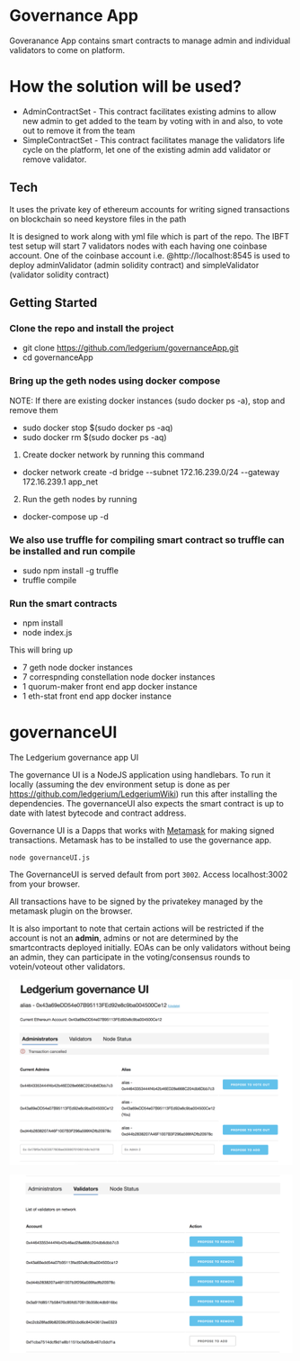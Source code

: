 # Governance App
Goveranance App contains smart contracts to manage admin and individual validators to come on platform. 

# How the solution will be used?
  - AdminContractSet - This contract facilitates existing admins to allow new admin to get added to the team by voting with in and also, to vote out to remove it from the team
  - SimpleContractSet - This contract facilitates manage the validators life cycle on the platform, let one of the existing admin add validator or remove validator.

## Tech
It uses the private key of ethereum accounts for writing signed transactions on blockchain so need keystore files in the path

It is designed to work along with yml file which is part of the repo. The IBFT test setup will start 7 validators nodes with each having one coinbase account. One of the coinbase account i.e. @http://localhost:8545 is used to deploy adminValidator (admin solidity contract) and simpleValidator (validator solidity contract)

## Getting Started

### Clone the repo and install the project
- git clone https://github.com/ledgerium/governanceApp.git
- cd governanceApp

### Bring up the geth nodes using docker compose
NOTE: If there are existing docker instances (sudo docker ps -a), stop and remove them
 - sudo docker stop $(sudo docker ps -aq)
 - sudo docker rm $(sudo docker ps -aq)
 
1. Create docker network by running this command
- docker network create -d bridge --subnet 172.16.239.0/24 --gateway 172.16.239.1 app_net
2. Run the geth nodes by running
- docker-compose up -d

### We also use truffle for compiling smart contract so truffle can be installed and run compile
- sudo npm install -g truffle
- truffle compile

### Run the smart contracts
- npm install
- node index.js

This will bring up 
- 7 geth node docker instances
- 7 correspnding constellation node docker instances
- 1 quorum-maker front end app docker instance
- 1 eth-stat front end app docker instance


# governanceUI
The Ledgerium governance app UI

The governance UI is a NodeJS application using handlebars. To run it locally (assuming the dev environment setup is done as per https://github.com/ledgerium/LedgeriumWiki) run this after installing the dependencies. The governanceUI also expects the smart contract is up to date with latest bytecode and contract address.

Governance UI is a Dapps that works with [Metamask](https://metamask.io/) for making signed transactions. Metamask has to be installed to use the governance app.

```
node governanceUI.js
```

The GovernanceUI is served default from port `3002`. Access localhost:3002 from your browser.

All transactions have to be signed by the privatekey managed by the metamask plugin on the browser.

It is also important to note that certain actions will be restricted if the account is not an **admin**, admins or not are determined by the smartcontracts deployed initially. EOAs can be only validators without being an admin, they can participate in the voting/consensus rounds to votein/voteout other validators.

![Governance UI](governance_ui.png)

![Validator UI](governance_ui_vals.png)
